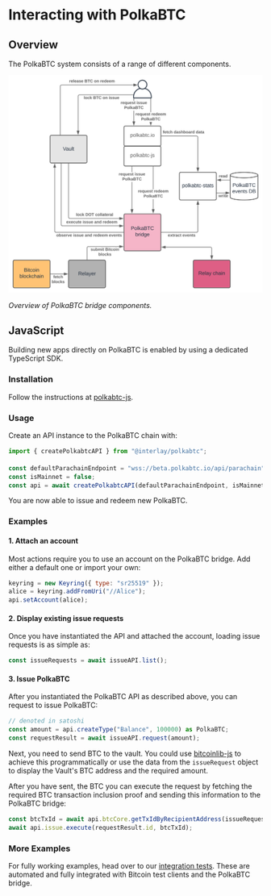 # Interacting with PolkaBTC

## Overview

The PolkaBTC system consists of a range of different components.

![Components Overview](../_assets/img/developers/components.svg)

*Overview of PolkaBTC bridge components.*

## JavaScript

Building new apps directly on PolkaBTC is enabled by using a dedicated TypeScript SDK.

### Installation

Follow the instructions at [polkabtc-js](https://github.com/interlay/polkabtc-js).

### Usage

Create an API instance to the PolkaBTC chain with:

```js
import { createPolkabtcAPI } from "@interlay/polkabtc";

const defaultParachainEndpoint = "wss://beta.polkabtc.io/api/parachain";
const isMainnet = false;
const api = await createPolkabtcAPI(defaultParachainEndpoint, isMainnet);
```

You are now able to issue and redeem new PolkaBTC.

### Examples

#### 1. Attach an account

Most actions require you to use an account on the PolkaBTC bridge. Add either a default one or import your own:

```js
keyring = new Keyring({ type: "sr25519" });
alice = keyring.addFromUri("//Alice");
api.setAccount(alice);
```

#### 2. Display existing issue requests

Once you have instantiated the API and attached the account, loading issue requests is as simple as:

```js
const issueRequests = await issueAPI.list();
```

#### 3. Issue PolkaBTC

After you instantiated the PolkaBTC API as described above, you can request to issue PolkaBTC:

```js
// denoted in satoshi
const amount = api.createType("Balance", 100000) as PolkaBTC;
const requestResult = await issueAPI.request(amount);
```

Next, you need to send BTC to the vault. You could use [bitcoinlib-js](https://github.com/bitcoinjs/bitcoinjs-lib) to achieve this programmatically or use the data from the `issueRequest` object to display the Vault's BTC address and the required amount.

After you have sent, the BTC you can execute the request by fetching the required BTC transaction inclusion proof and sending this information to the PolkaBTC bridge:

```js
const btcTxId = await api.btcCore.getTxIdByRecipientAddress(issueRequest.vaultBTCAddress);
await api.issue.execute(requestResult.id, btcTxId);
```

### More Examples

For fully working examples, head over to our [integration tests](https://github.com/interlay/polkabtc-js/tree/master/test/integration). These are automated and fully integrated with Bitcoin test clients and the PolkaBTC bridge.

